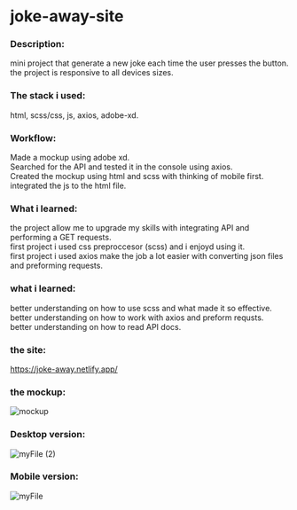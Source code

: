 # joke-away-site
### Description:
mini project that generate a new joke each time the user presses the button.  
the project is responsive to all devices sizes.  

### The stack i used:  

html, scss/css, js, axios, adobe-xd.  

### Workflow:

Made a mockup using adobe xd.  
Searched for the API and tested it in the console using axios.  
Created the mockup using html and scss with thinking of mobile first.  
integrated the js to the html file.  

### What i learned:

the project allow me to upgrade my skills with integrating API and performing a GET requests.  
first project i used css preproccesor (scss) and i enjoyd using it.  
first project i used axios make the job a lot easier with converting json files and preforming requests.  

### what i learned:  
better understanding on how to use scss and what made it so effective.  
better understanding on how to work with axios and preform requsts.  
better understanding on how to read API docs.  


### the site:  
https://joke-away.netlify.app/  

### the mockup:  
![mockup](https://user-images.githubusercontent.com/73761063/97835328-91d87200-1ce2-11eb-92d7-6fb5f4416042.png)  

### Desktop version:  
![myFile (2)](https://user-images.githubusercontent.com/73761063/97836153-52ab2080-1ce4-11eb-9d11-a8ebb3116335.gif)  

### Mobile version:  
![myFile](https://user-images.githubusercontent.com/73761063/97836161-56d73e00-1ce4-11eb-9620-3fd42bba456e.gif)  
